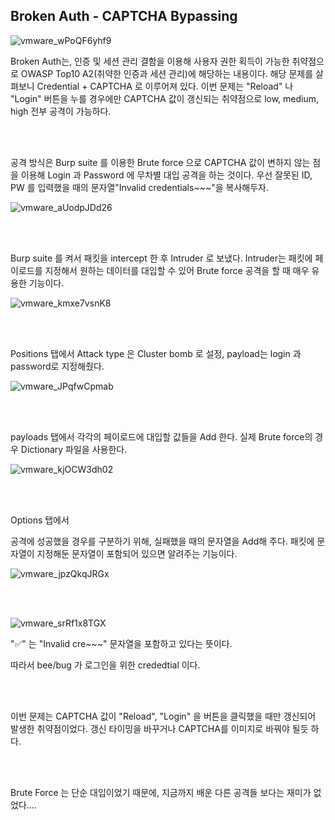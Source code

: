 ## Broken Auth - CAPTCHA Bypassing

![vmware_wPoQF6yhf9](https://user-images.githubusercontent.com/79683414/136682947-9e97c832-b8c7-4b00-a604-27d216e9a556.png)

Broken Auth는, 인증 및 세션 관리 결함을 이용해 사용자 권한 획득이 가능한 취약점으로 OWASP Top10 A2(취약한 인증과 세션 관리)에 해당하는 내용이다. 해당 문제를 살펴보니 Credential + CAPTCHA 로 이루어져 있다. 이번 문제는 "Reload" 나 "Login" 버튼을 누를 경우에만 CAPTCHA 값이 갱신되는 취약점으로 low, medium, high 전부 공격이 가능하다.

<br><br>

공격 방식은 Burp suite 를 이용한 Brute force 으로 CAPTCHA 값이 변하지 않는 점을 이용해 Login 과 Password 에 무차별 대입 공격을 하는 것이다. 우선 잘못된 ID, PW 를 입력했을 때의 문자열"Invalid credentials~~~"을 복사해두자.

![vmware_aUodpJDd26](https://user-images.githubusercontent.com/79683414/136684489-132690b9-0d69-4169-81a9-a47c320e4e81.png)

<br><br>

Burp suite 를 켜서 패킷을 intercept 한 후 Intruder 로 보냈다. Intruder는 패킷에 페이로드를 지정해서 원하는 데이터를 대입할 수 있어 Brute force 공격을 할 때 매우 유용한 기능이다.

![vmware_kmxe7vsnK8](https://user-images.githubusercontent.com/79683414/136685278-e39b4c6b-a740-4ee5-9de2-2832c699a7f9.png)

<br>

<br>

Positions 탭에서 Attack type 은 Cluster bomb 로 설정, payload는 login 과 password로 지정해줬다.

![vmware_JPqfwCpmab](https://user-images.githubusercontent.com/79683414/136685375-f61ad151-4840-4859-872b-dcea3debfd02.png)

<br>

<br>

payloads 탭에서 각각의 페이로드에 대입할 값들을 Add 한다. 실제 Brute force의 경우 Dictionary 파일을 사용한다.

![vmware_kjOCW3dh02](https://user-images.githubusercontent.com/79683414/136685400-68904c77-cad5-4a2a-b3d7-39b547e4a360.png)

<br><br>

Options 탭에서

공격에 성공했을 경우를 구분하기 위해, 실패했을 때의 문자열을 Add해 주다. 패킷에 문자열이 지정해둔 문자열이 포함되어 있으면 알려주는 기능이다.

![vmware_jpzQkqJRGx](https://user-images.githubusercontent.com/79683414/136685432-e5d55218-e92b-4486-8b76-9ca187c5aee7.png)

<br><Br>

![vmware_srRf1x8TGX](https://user-images.githubusercontent.com/79683414/136685633-c620aead-1bb3-4224-8c44-719affe4fa5e.png)

"✅" 는 "Invalid cre~~~" 문자열을 포함하고 있다는 뜻이다.

따라서 bee/bug 가 로그인을 위한 crededtial 이다.

<br><Br>

이번 문제는 CAPTCHA 값이 "Reload", "Login" 을 버튼을 클릭했을 때만 갱신되어 발생한 취약점이었다. 갱신 타이밍을 바꾸거나 CAPTCHA를 이미지로 바꿔야 될듯 하다.

<br><br>

Brute Force 는 단순 대입이었기 때문에, 지금까지 배운 다른 공격들 보다는 재미가 없었다....